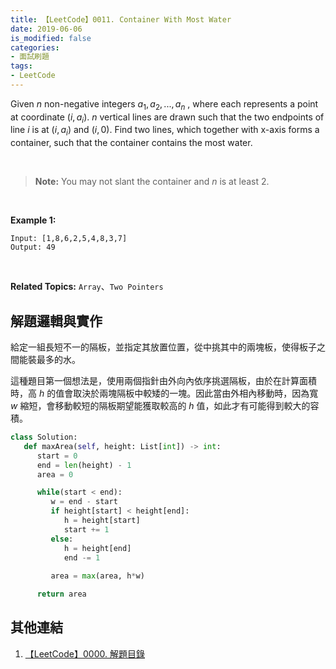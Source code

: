 ```yaml
---
title: 【LeetCode】0011. Container With Most Water
date: 2019-06-06
is_modified: false
categories:
- 面試刷題
tags:
- LeetCode
--- 
```


Given  _n_  non-negative integers  $a_1, a_2, ...,  a_n$ , where each represents a point at coordinate $(i,  a_i)$.  _n_  vertical lines are drawn such that the two endpoints of line  _i_  is at $(i,  a_i)$ and $(i,  0)$. Find two lines, which together with x-axis forms a container, such that the container contains the most water.

<!--more-->
<br>

> **Note:** You may not slant the container and  _n_  is at least 2.

<br>

**Example 1:**
```
Input: [1,8,6,2,5,4,8,3,7]
Output: 49
```

<br>

**Related Topics:** `Array`、`Two Pointers`



## 解題邏輯與實作
給定一組長短不一的隔板，並指定其放置位置，從中挑其中的兩塊板，使得板子之間能裝最多的水。
<br>

這種題目第一個想法是，使用兩個指針由外向內依序挑選隔板，由於在計算面積時，高  _h_ 的值會取決於兩塊隔板中較矮的一塊。因此當由外相內移動時，因為寬 _w_ 縮短，會移動較短的隔板期望能獲取較高的 _h_ 值，如此才有可能得到較大的容積。

```python
class Solution:
   def maxArea(self, height: List[int]) -> int:
      start = 0 
      end = len(height) - 1
      area = 0

      while(start < end):
         w = end - start
         if height[start] < height[end]:
            h = height[start]
            start += 1 
         else:
            h = height[end]
            end -= 1 
                        
         area = max(area, h*w)

      return area
```



## 其他連結
1. [【LeetCode】0000. 解題目錄](/LeetCode-0000-Contents/)